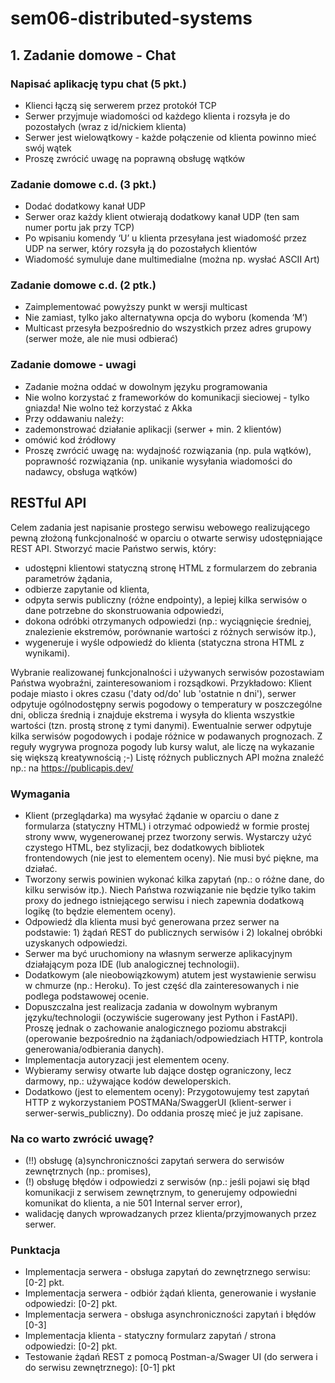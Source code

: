 # sem06-distributed-systems

## 1. Zadanie domowe - Chat

### Napisać aplikację typu chat (5 pkt.)

- Klienci łączą się serwerem przez protokół TCP
- Serwer przyjmuje wiadomości od każdego klienta i rozsyła je do pozostałych (wraz z id/nickiem klienta)
- Serwer jest wielowątkowy - każde połączenie od klienta powinno mieć swój wątek
- Proszę zwrócić uwagę na poprawną obsługę wątków

### Zadanie domowe c.d. (3 pkt.)

- Dodać dodatkowy kanał UDP
- Serwer oraz każdy klient otwierają dodatkowy kanał UDP (ten sam numer portu jak przy TCP)
- Po wpisaniu komendy ‘U’ u klienta przesyłana jest wiadomość przez UDP na serwer, który rozsyła ją do pozostałych klientów
- Wiadomość symuluje dane multimedialne (można np. wysłać ASCII Art)

### Zadanie domowe c.d. (2 ptk.)

- Zaimplementować powyższy punkt w wersji multicast
- Nie zamiast, tylko jako alternatywna opcja do wyboru (komenda ‘M’)
- Multicast przesyła bezpośrednio do wszystkich przez adres grupowy (serwer może, ale nie musi odbierać)

### Zadanie domowe - uwagi

- Zadanie można oddać w dowolnym języku programowania
- Nie wolno korzystać z frameworków do komunikacji sieciowej - tylko gniazda! Nie wolno też korzystać z Akka
- Przy oddawaniu należy:
- zademonstrować działanie aplikacji (serwer + min. 2 klientów)
- omówić kod źródłowy
- Proszę zwrócić uwagę na: wydajność rozwiązania (np. pula wątków), poprawność rozwiązania (np. unikanie wysyłania wiadomości do nadawcy, obsługa wątków)


## RESTful API

Celem zadania jest napisanie prostego serwisu webowego realizującego pewną złożoną funkcjonalność w oparciu o otwarte serwisy udostępniające REST API. Stworzyć macie Państwo serwis, który:

- udostępni klientowi statyczną stronę HTML z formularzem do zebrania parametrów żądania,
- odbierze zapytanie od klienta,
- odpyta serwis publiczny (różne endpointy), a lepiej kilka serwisów o dane potrzebne do skonstruowania odpowiedzi,
- dokona odróbki otrzymanych odpowiedzi (np.: wyciągnięcie średniej, znalezienie ekstremów, porównanie wartości z różnych serwisów itp.),
- wygeneruje i wyśle odpowiedź do klienta (statyczna strona HTML z wynikami).

Wybranie realizowanej funkcjonalności i używanych serwisów pozostawiam Państwa wyobraźni, zainteresowaniom i rozsądkowi. Przykładowo:
Klient podaje miasto i okres czasu ('daty od/do' lub 'ostatnie n dni'), serwer odpytuje ogólnodostępny serwis pogodowy o temperatury w poszczególne dni, oblicza średnią i znajduje ekstrema i wysyła do klienta wszystkie wartości (tzn. prostą stronę z tymi danymi). Ewentualnie serwer odpytuje kilka serwisów pogodowych i podaje różnice w podawanych prognozach.
Z reguły wygrywa prognoza pogody lub kursy walut, ale liczę na wykazanie się większą kreatywnością ;-) Listę różnych publicznych API można znaleźć np.: na https://publicapis.dev/

### Wymagania

- Klient (przeglądarka) ma wysyłać żądanie w oparciu o dane z formularza (statyczny HTML) i otrzymać odpowiedź w formie prostej strony www, wygenerowanej przez tworzony serwis. Wystarczy użyć czystego HTML, bez stylizacji, bez dodatkowych bibliotek frontendowych (nie jest to elementem oceny). Nie musi być piękne, ma działać.
- Tworzony serwis powinien wykonać kilka zapytań (np.: o różne dane, do kilku serwisów itp.). Niech Państwa rozwiązanie nie będzie tylko takim proxy do jednego istniejącego serwisu i niech zapewnia dodatkową logikę (to będzie elementem oceny).
- Odpowiedź dla klienta musi być generowana przez serwer na podstawie: 1) żądań REST do publicznych serwisów i 2) lokalnej obróbki uzyskanych odpowiedzi.
- Serwer ma być uruchomiony na własnym serwerze aplikacyjnym działającym poza IDE (lub analogicznej technologii).
- Dodatkowym (ale nieobowiązkowym) atutem jest wystawienie serwisu w chmurze (np.: Heroku). To jest część dla zainteresowanych i nie podlega podstawowej ocenie.
- Dopuszczalna jest realizacja zadania w dowolnym wybranym języku/technologii (oczywiście sugerowany jest Python i FastAPI). Proszę jednak o zachowanie analogicznego poziomu abstrakcji (operowanie bezpośrednio na żądaniach/odpowiedziach HTTP, kontrola generowania/odbierania danych).
- Implementacja autoryzacji jest elementem oceny.
- Wybieramy serwisy otwarte lub dające dostęp ograniczony, lecz darmowy, np.: używające kodów deweloperskich.
- Dodatkowo (jest to elementem oceny): Przygotowujemy test zapytań HTTP z wykorzystaniem POSTMANa/SwaggerUI (klient-serwer i serwer-serwis_publiczny). Do oddania proszę mieć je już zapisane.

### Na co warto zwrócić uwagę?

- (!!) obsługę (a)synchroniczności zapytań serwera do serwisów zewnętrznych (np.: promises),
- (!) obsługę błędów i odpowiedzi z serwisów (np.: jeśli pojawi się błąd komunikacji z serwisem zewnętrznym, to generujemy odpowiedni komunikat do klienta, a nie 501 Internal server error),
- walidację danych wprowadzanych przez klienta/przyjmowanych przez serwer.

### Punktacja

- Implementacja serwera - obsługa zapytań do zewnętrznego serwisu: [0-2] pkt.
- Implementacja serwera - odbiór żądań klienta, generowanie i wysłanie odpowiedzi: [0-2] pkt.
- Implementacja serwera - obsługa asynchroniczności zapytań i błędów [0-3]
- Implementacja klienta - statyczny formularz zapytań / strona odpowiedzi: [0-2] pkt.
- Testowanie żądań REST z pomocą Postman-a/Swager UI (do serwera i do serwisu zewnętrznego): [0-1] pkt
